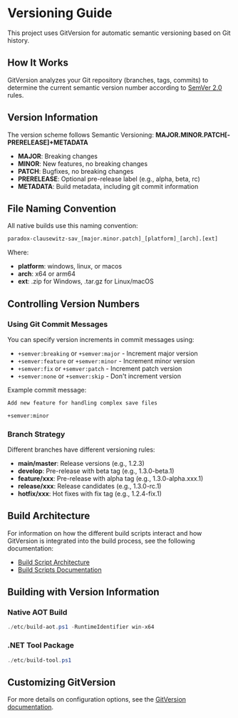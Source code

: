 # Versioning Guide

This project uses GitVersion for automatic semantic versioning based on Git history.

## How It Works

GitVersion analyzes your Git repository (branches, tags, commits) to determine the current semantic version number according to [SemVer 2.0](https://semver.org/) rules.

## Version Information

The version scheme follows Semantic Versioning: **MAJOR.MINOR.PATCH[-PRERELEASE]+METADATA**

- **MAJOR**: Breaking changes
- **MINOR**: New features, no breaking changes
- **PATCH**: Bugfixes, no breaking changes
- **PRERELEASE**: Optional pre-release label (e.g., alpha, beta, rc)
- **METADATA**: Build metadata, including git commit information

## File Naming Convention

All native builds use this naming convention:

```txt
paradox-clausewitz-sav_[major.minor.patch]_[platform]_[arch].[ext]
```

Where:

- **platform**: windows, linux, or macos
- **arch**: x64 or arm64
- **ext**: .zip for Windows, .tar.gz for Linux/macOS

## Controlling Version Numbers

### Using Git Commit Messages

You can specify version increments in commit messages using:

- `+semver:breaking` or `+semver:major` - Increment major version
- `+semver:feature` or `+semver:minor` - Increment minor version
- `+semver:fix` or `+semver:patch` - Increment patch version
- `+semver:none` or `+semver:skip` - Don't increment version

Example commit message:

```txt
Add new feature for handling complex save files

+semver:minor
```

### Branch Strategy

Different branches have different versioning rules:

- **main/master**: Release versions (e.g., 1.2.3)
- **develop**: Pre-release with beta tag (e.g., 1.3.0-beta.1)
- **feature/xxx**: Pre-release with alpha tag (e.g., 1.3.0-alpha.xxx.1)
- **release/xxx**: Release candidates (e.g., 1.3.0-rc.1)
- **hotfix/xxx**: Hot fixes with fix tag (e.g., 1.2.4-fix.1)

## Build Architecture

For information on how the different build scripts interact and how GitVersion is integrated into the build process, see the following documentation:

- [Build Script Architecture](etc/build-scripts.md)
- [Build Scripts Documentation](etc/README.md)

## Building with Version Information

### Native AOT Build

```powershell
./etc/build-aot.ps1 -RuntimeIdentifier win-x64
```

### .NET Tool Package

```powershell
./etc/build-tool.ps1
```

## Customizing GitVersion

For more details on configuration options, see the [GitVersion documentation](https://gitversion.net/docs/reference/configuration).
